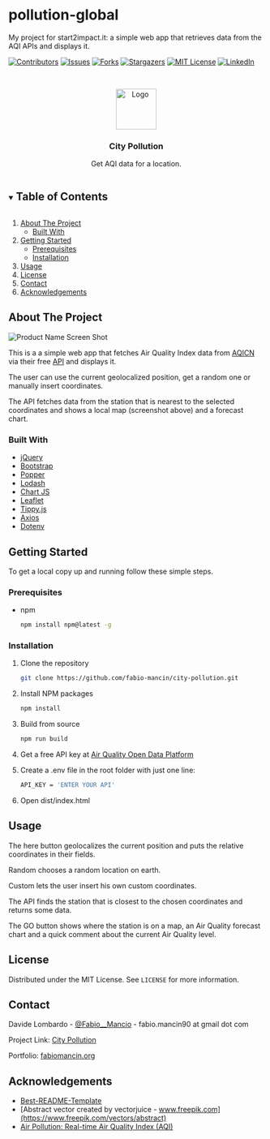 # pollution-global
My project for start2impact.it: a simple web app that retrieves data from the AQI APIs and displays it.

[![Contributors][contributors-shield]][contributors-url]
[![Issues][issues-shield]][issues-url]
[![Forks][forks-shield]][forks-url]
[![Stargazers][stars-shield]][stars-url]
[![MIT License][license-shield]][license-url]
[![LinkedIn][linkedin-shield]][linkedin-url]

<br />
<p align="center">
  <a href="https://github.com/fabio-mancin/city-pollution">
    <img src="dist/logo.png" alt="Logo" width="80" height="80">
  </a>

  <h3 align="center">City Pollution</h3>

  <p align="center">
    Get AQI data for a location.
  </p>
</p>

<details open="open">
  <summary><h2 style="display: inline-block">Table of Contents</h2></summary>
  <ol>
    <li>
      <a href="#about-the-project">About The Project</a>
      <ul>
        <li><a href="#built-with">Built With</a></li>
      </ul>
    </li>
    <li>
      <a href="#getting-started">Getting Started</a>
      <ul>
        <li><a href="#prerequisites">Prerequisites</a></li>
        <li><a href="#installation">Installation</a></li>
      </ul>
    </li>
    <li><a href="#usage">Usage</a></li>
    <li><a href="#license">License</a></li>
    <li><a href="#contact">Contact</a></li>
    <li><a href="#acknowledgements">Acknowledgements</a></li>
  </ol>
</details>

## About The Project

![Product Name Screen Shot](dist/screenshot.png)

This is a a simple web app that fetches Air Quality Index data from [AQICN](aqicn.org) via their free [API](https://aqicn.org/api/) and displays it.

The user can use the current geolocalized position, get a random one or manually insert coordinates.

The API fetches data from the station that is nearest to the selected coordinates and shows a local map (screenshot above) and a forecast chart.

### Built With

* [jQuery](https://jquery.com/)
* [Bootstrap](https://getbootstrap.com/)
* [Popper](https://popper.js.org/)
* [Lodash](https://lodash.com/)
* [Chart JS](https://www.chartjs.org/)
* [Leaflet](https://leafletjs.com/)
* [Tippy.js](https://atomiks.github.io/tippyjs/)
* [Axios](https://github.com/axios/axios)
* [Dotenv](https://github.com/motdotla/dotenv)

## Getting Started

To get a local copy up and running follow these simple steps.

### Prerequisites

* npm

  ```sh
  npm install npm@latest -g
  ```

### Installation

1. Clone the repository

   ```sh
   git clone https://github.com/fabio-mancin/city-pollution.git
   ```

2. Install NPM packages

   ```sh
   npm install
   ```

3. Build from source

   ```sh
   npm run build
   ```

4. Get a free API key at [Air Quality Open Data Platform](https://aqicn.org/data-platform/token/#/)

5. Create a .env file in the root folder with just one line:

   ```sh
   API_KEY = 'ENTER YOUR API'
   ```

6. Open dist/index.html

## Usage

The here button geolocalizes the current position and puts the relative coordinates in their fields.

Random chooses a random location on earth.

Custom lets the user insert his own custom coordinates.

The API finds the station that is closest to the chosen coordinates and returns some data.

The GO button shows where the station is on a map, an Air Quality forecast chart and a quick comment about the current Air Quality level.

## License

Distributed under the MIT License. See `LICENSE` for more information.

## Contact

Davide Lombardo - [@Fabio__Mancio](https://twitter.com/Fabio__Mancio) - fabio.mancin90 at gmail dot com

Project Link: [City Pollution](https://github.com/fabio-mancin/city-pollution)

Portfolio: [fabiomancin.org](https://fabiomancin.org)

## Acknowledgements

* [Best-README-Template](https://github.com/othneildrew/Best-README-Template)
* [Abstract vector created by vectorjuice - www.freepik.com](https://www.freepik.com/vectors/abstract)
* [Air Pollution: Real-time Air Quality Index (AQI)](https://aqicn.org/)

[contributors-shield]: https://img.shields.io/github/contributors/fabio-mancin/city-pollution?style=for-the-badge
[contributors-url]: https://github.com/fabio-mancin/city-pollution/graphs/contributors
[forks-shield]: https://img.shields.io/github/forks/fabio-mancin/city-pollution?style=for-the-badge
[forks-url]: https://github.com/fabio-mancin/city-pollution/network/members
[stars-shield]: https://img.shields.io/github/stars/fabio-mancin/city-pollution?style=for-the-badge
[stars-url]: https://github.com/fabio-mancin/city-pollution/stargazers
[issues-shield]: https://img.shields.io/github/issues/fabio-mancin/city-pollution?style=for-the-badge
[issues-url]: https://github.com/fabio-mancin/city-pollution/issues
[license-shield]: https://img.shields.io/github/license/fabio-mancin/city-pollution?style=for-the-badge
[license-url]: https://github.com/fabio-mancin/repo/blob/master/LICENSE.txt
[linkedin-shield]: https://img.shields.io/badge/-LinkedIn-black.svg?style=for-the-badge&logo=linkedin&colorB=555
[linkedin-url]: https://linkedin.com/in/fabio-mancin
